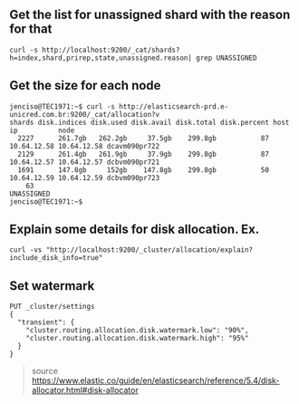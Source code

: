 ## Get the list for unassigned shard with the reason for that

```
curl -s http://localhost:9200/_cat/shards?h=index,shard,prirep,state,unassigned.reason| grep UNASSIGNED
```
## Get the size for each node
```
jenciso@TEC1971:~$ curl -s http://elasticsearch-prd.e-unicred.com.br:9200/_cat/allocation?v
shards disk.indices disk.used disk.avail disk.total disk.percent host        ip          node
  2227      261.7gb   262.2gb     37.5gb    299.8gb           87 10.64.12.58 10.64.12.58 dcavm090pr722
  2129      261.4gb   261.9gb     37.9gb    299.8gb           87 10.64.12.57 10.64.12.57 dcbvm090pr721
  1691      147.8gb     152gb    147.8gb    299.8gb           50 10.64.12.59 10.64.12.59 dcbvm090pr723
    63                                                                                   UNASSIGNED
jenciso@TEC1971:~$ 
```

## Explain some details for disk allocation. Ex. 
```
curl -vs "http://localhost:9200/_cluster/allocation/explain?include_disk_info=true"
```

## Set watermark

```
PUT _cluster/settings
{
  "transient": {
    "cluster.routing.allocation.disk.watermark.low": "90%",
    "cluster.routing.allocation.disk.watermark.high": "95%"
  }
}
```
> source https://www.elastic.co/guide/en/elasticsearch/reference/5.4/disk-allocator.html#disk-allocator

